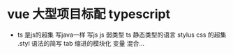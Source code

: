 # vue 大型项目标配   typescript


- ts 是js的超集
   写java一样 写js
   js 弱类型 ts 静态类型的语言
   stylus css 的超集 .styl
   语法的简写 tab 缩进的模块化 变量 混合...